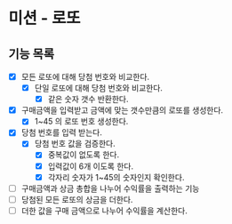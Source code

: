 # 미션 - 로또

## 기능 목록

-[x] 모든 로또에 대해 당첨 번호와 비교한다.
  -[x] 단일 로또에 대해 당첨 번호와 비교한다.
    -[x] 같은 숫자 갯수 반환한다.

-[x] 구매금액을 입력받고 금액에 맞는 갯수만큼의 로또를 생성한다.
  -[x] 1~45 의 로또 번호 생성한다.

-[x] 당첨 번호를 입력 받는다. 
  - [x] 당첨 번호 값을 검증한다.
    - [x] 중복값이 없도록 한다.
    - [x] 입력값이 6개 이도록 한다.
    - [x] 각자리 숫자가 1~45의 숫자인지 확인한다.

-[ ] 구매금액과 상금 총합을 나누어 수익률을 출력하는 기능
 -[ ] 당첨된 모든 로또의 상금을 더한다.
 -[ ] 더한 값을 구매 금액으로 나누어 수익률을 계산한다. 
